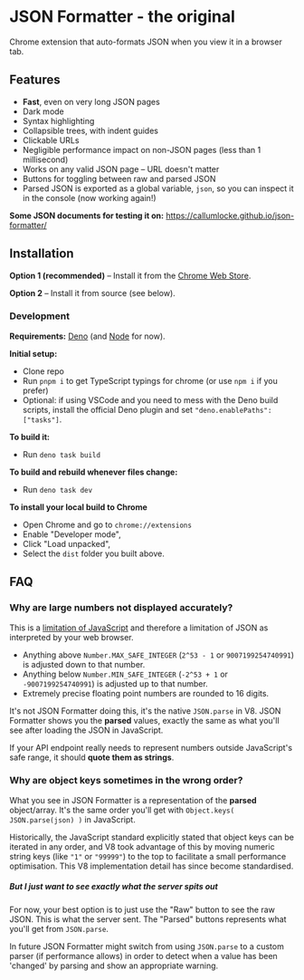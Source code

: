# JSON Formatter - the original

Chrome extension that auto-formats JSON when you view it in a browser tab.

## Features

- **Fast**, even on very long JSON pages
- Dark mode
- Syntax highlighting
- Collapsible trees, with indent guides
- Clickable URLs
- Negligible performance impact on non-JSON pages (less than 1 millisecond)
- Works on any valid JSON page – URL doesn't matter
- Buttons for toggling between raw and parsed JSON
- Parsed JSON is exported as a global variable, `json`, so you can inspect it in the console (now working again!)

**Some JSON documents for testing it on:**
https://callumlocke.github.io/json-formatter/

## Installation

**Option 1 (recommended)** – Install it from the [Chrome Web Store](https://chrome.google.com/webstore/detail/bcjindcccaagfpapjjmafapmmgkkhgoa).

**Option 2** – Install it from source (see below).

### Development

**Requirements:** [Deno](https://deno.land/) (and [Node](https://nodejs.org/en/) for now).

**Initial setup:**

- Clone repo
- Run `pnpm i` to get TypeScript typings for chrome (or use `npm i` if you prefer)
- Optional: if using VSCode and you need to mess with the Deno build scripts, install the official Deno plugin and set `"deno.enablePaths": ["tasks"]`.

**To build it:**

- Run `deno task build`

**To build and rebuild whenever files change:**

- Run `deno task dev`

**To install your local build to Chrome**

- Open Chrome and go to `chrome://extensions`
- Enable "Developer mode",
- Click "Load unpacked",
- Select the `dist` folder you built above.

## FAQ

### Why are large numbers not displayed accurately?

This is a [limitation of JavaScript](http://www.ecma-international.org/ecma-262/5.1/#sec-15.7.3.2) and therefore a limitation of JSON as interpreted by your web browser.

- Anything above `Number.MAX_SAFE_INTEGER` (`2^53 - 1` or `9007199254740991`) is adjusted down to that number.
- Anything below `Number.MIN_SAFE_INTEGER` (`-2^53 + 1` or `-9007199254740991`) is adjusted up to that number.
- Extremely precise floating point numbers are rounded to 16 digits.

It's not JSON Formatter doing this, it's the native `JSON.parse` in V8. JSON Formatter shows you the **parsed** values, exactly the same as what you'll see after loading the JSON in JavaScript.

If your API endpoint really needs to represent numbers outside JavaScript's safe range, it should **quote them as strings**.

### Why are object keys sometimes in the wrong order?

What you see in JSON Formatter is a representation of the **parsed** object/array. It's the same order you'll get with `Object.keys( JSON.parse(json) )` in JavaScript.

Historically, the JavaScript standard explicitly stated that object keys can be iterated in any order, and V8 took advantage of this by moving numeric string keys (like `"1"` or `"99999"`) to the top to facilitate a small performance optimisation. This V8 implementation detail has since become standardised.

##### But I just want to see exactly what the server spits out

For now, your best option is to just use the "Raw" button to see the raw JSON. This is what the server sent. The "Parsed" buttons represents what you'll get from `JSON.parse`.

In future JSON Formatter might switch from using `JSON.parse` to a custom parser (if performance allows) in order to detect when a value has been 'changed' by parsing and show an appropriate warning.
